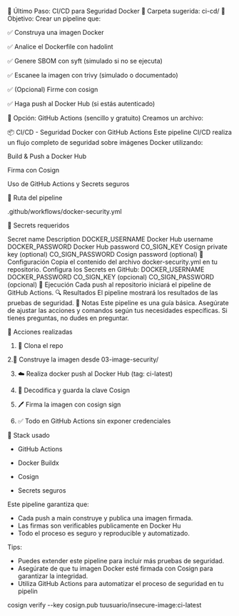 🚀 Último Paso: CI/CD para Seguridad Docker
📂 Carpeta sugerida: ci-cd/
🎯 Objetivo: Crear un pipeline que:

✅ Construya una imagen Docker

✅ Analice el Dockerfile con hadolint

✅ Genere SBOM con syft (simulado si no se ejecuta)

✅ Escanee la imagen con trivy (simulado o documentado)

✅ (Opcional) Firme con cosign

✅ Haga push al Docker Hub (si estás autenticado)

🧪 Opción: GitHub Actions (sencillo y gratuito)
Creamos un archivo:


📦 CI/CD - Seguridad Docker con GitHub Actions
Este pipeline CI/CD realiza un flujo completo de seguridad sobre imágenes Docker utilizando:

Build & Push a Docker Hub

Firma con Cosign

Uso de GitHub Actions y Secrets seguros


📄 Ruta del pipeline

.github/workflows/docker-security.yml

🔐 Secrets requeridos

Secret name                  Description
DOCKER_USERNAME            Docker Hub username
DOCKER_PASSWORD            Docker Hub password
CO_SIGN_KEY                Cosign private key (optional)
CO_SIGN_PASSWORD           Cosign password (optional)
🔧 Configuración
Copia el contenido del archivo docker-security.yml en tu repositorio.
Configura los Secrets en GitHub:
DOCKER_USERNAME
DOCKER_PASSWORD
CO_SIGN_KEY (opcional)
CO_SIGN_PASSWORD (opcional)
🚀 Ejecución
Cada push al repositorio iniciará el pipeline de GitHub Actions.
🔍 Resultados
El pipeline mostrará los resultados de las pruebas de seguridad.
📝 Notas
Este pipeline es una guía básica. Asegúrate de ajustar las acciones y comandos según tus necesidades específicas.
Si tienes preguntas, no dudes en preguntar.


🧪 Acciones realizadas
1. 🔁 Clona el repo

2.🐳 Construye la imagen desde 03-image-security/

3. ☁️ Realiza docker push al Docker Hub (tag: ci-latest)

4. 🔐 Decodifica y guarda la clave Cosign

5. 🖊 Firma la imagen con cosign sign

6. ✅ Todo en GitHub Actions sin exponer credenciales

🧰 Stack usado

- GitHub Actions

- Docker Buildx

- Cosign

- Secrets seguros


Este pipeline garantiza  que:
- Cada push a main construye y publica una imagen firmada.
- Las firmas son verificables publicamente en Docker Hu
- Todo el proceso es seguro y reproducible y automatizado.


Tips:
- Puedes extender este pipeline para incluir más pruebas de seguridad.
- Asegúrate de que tu imagen Docker esté firmada con Cosign para garantizar la integridad.
- Utiliza GitHub Actions para automatizar el proceso de seguridad en tu pipelin

cosign verify --key cosign.pub tuusuario/insecure-image:ci-latest


